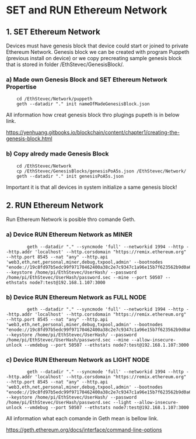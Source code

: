 # SET and RUN Ethereum Network

## 1. SET Ethereum Network

Devices must have genesis block that device could start or joined to private Ethereum Network. Genesis block we can be created with program Puppeth (previous install on device) or we copy precreating sample genesis block that is stored in folder /EthStevec/GenesisBlock/.

### a) Made own Genesis Block and SET Ethereum Network Propertise

```shell
    cd /EthStevec/Network/puppeth
    geth --datadir "." init nameOfMadeGenesisBlock.json
 ```

All information how creat genesis block thro plugings pupeth is in below link.

<https://yenhuang.gitbooks.io/blockchain/content/chapter1/creating-the-genesis-block.html>

### b) Copy alredy made Genesis Block

```shell
    cd /EthStevec/Network
    cp /EthStevec/GenesisBlocks/genesisPoA5s.json /EthStevec/Network/
    geth --datadir "." init genesisPoA5s.json
```

Important it is that all devices in system initialize a same genesis block!

## 2. RUN Ethereum Network

Run Ethereum Network is posible thro comande Geth.

### a) Device RUN Ethereum Network as MINER

```shell
        geth --datadir "." --syncmode 'full' --networkid 1994 --http --http.addr 'localhost' --http.corsdomain "https://remix.ethereum.org" --http.port 8545 --nat "any" --http.api 'web3,eth,net,personal,miner,debug,txpool,admin' --bootnodes "enode://19c8fd97b5edc99f97170462400a38c2e7c9347c1a96e15b7f623562b9d0a637e2a70b749077c38d1a07b34f802985521403eb6b69bf30806993a1623c53be10@192.168.1.107:31313" --keystore /home/pi/EthStevec/UserHash/ --password /home/pi/EthStevec/UserHash/password.sec --mine --port 50507 --ethstats node7:test@192.168.1.107:3000
```

### b) Device RUN Ethereum Network as FULL NODE

```shell
        geth --datadir "." --syncmode 'full' --networkid 1994 --http --http.addr 'localhost' --http.corsdomain "https://remix.ethereum.org" --http.port 8545 --nat "any" --http.api 'web3,eth,net,personal,miner,debug,txpool,admin' --bootnodes "enode://19c8fd97b5edc99f97170462400a38c2e7c9347c1a96e15b7f623562b9d0a637e2a70b749077c38d1a07b34f802985521403eb6b69bf30806993a1623c53be10@192.168.1.107:31313" --keystore /home/pi/EthStevec/UserHash/ --password /home/pi/EthStevec/UserHash/password.sec --mine --allow-insecure-unlock --vmdebug --port 50507 --ethstats node7:test@192.168.1.107:3000
```

### c) Device RUN Ethereum Network as LIGHT NODE

```shell
        geth --datadir "." --syncmode 'full' --networkid 1994 --http --http.addr 'localhost' --http.corsdomain "https://remix.ethereum.org" --http.port 8545 --nat "any" --http.api 'web3,eth,net,personal,miner,debug,txpool,admin' --bootnodes "enode://19c8fd97b5edc99f97170462400a38c2e7c9347c1a96e15b7f623562b9d0a637e2a70b749077c38d1a07b34f802985521403eb6b69bf30806993a1623c53be10@192.168.1.107:31313" --keystore /home/pi/EthStevec/UserHash/ --password /home/pi/EthStevec/UserHash/password.sec --light --allow-insecure-unlock --vmdebug --port 50507 --ethstats node7:test@192.168.1.107:3000
```

All information what each comande in Geth mean is bellow link.

<https://geth.ethereum.org/docs/interface/command-line-options>